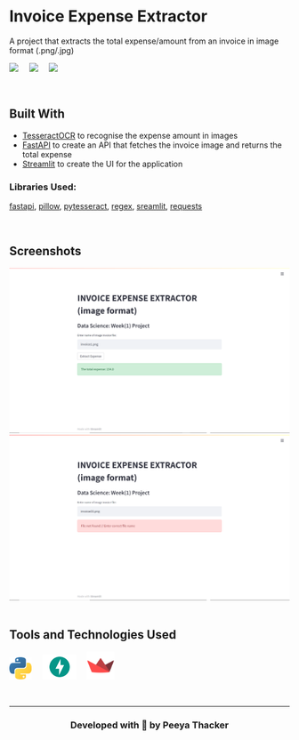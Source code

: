 # Invoice Expense Extractor

A project that extracts the total expense/amount from an invoice in image format (.png/.jpg)

<p>
  <img src="https://img.shields.io/badge/Made%20with-python-lightgrey"/> &nbsp; &nbsp;
  <img src="https://img.shields.io/badge/Made%20with-FastAPI-lightgrey"/> &nbsp; &nbsp;
  <img src="https://img.shields.io/badge/Made%20with-streamlit-lightgrey"/> &nbsp; &nbsp;
</p>
<br />


## Built With

* [TesseractOCR](https://opensource.google/projects/tesseract) to recognise the expense amount in images
* [FastAPI](https://fastapi.tiangolo.com/) to create an API that fetches the invoice image and returns the total expense 
* [Streamlit](https://streamlit.io/) to create the UI for the application

### Libraries Used: 
[fastapi](https://pypi.org/project/Pillow/), [pillow](https://pypi.org/project/fastapi/), [pytesseract](https://pypi.org/project/pytesseract/), [regex](https://pypi.org/project/regex/), [sreamlit](https://docs.streamlit.io/), [requests](https://pypi.org/project/requests/)

<br />

## Screenshots

<img src="screenshots\successful_screenshot.png">
<img src="screenshots\error_screenshot.png">
<br />
<br />


## Tools and Technologies Used

<p>
  <img height="40" src="screenshots\python_logo.png"> &nbsp; &nbsp; 
  <img height="45" src="screenshots\fastapi_logo.png"> &nbsp; &nbsp; 
  <img height="50" src="screenshots\streamlit_logo.png">
</p>
<br />

***

<h3 align="center">Developed with 🖤 by Peeya Thacker</h3>